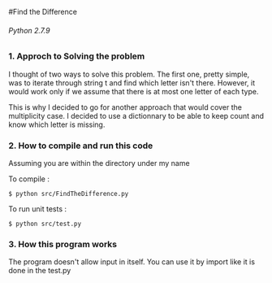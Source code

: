 #Find the Difference
###### Python 2.7.9

### 1. Approch to Solving the problem
I thought of two ways to solve this problem. The first one, pretty simple, was to iterate through string t and find which letter isn't there.
However, it would work only if we assume that there is at most one letter of each type.

This is why I decided to go for another approach that would cover the multiplicity case. I decided to use
a dictionnary to be able to keep count and know which letter is missing.
### 2. How to compile and run this code
Assuming you are within the directory under my name

To compile :
```
$ python src/FindTheDifference.py
```
To run unit tests :
```
$ python src/test.py
```
### 3. How this program works
The program doesn't allow input in itself. You can use it by import like it is done in the test.py